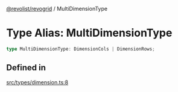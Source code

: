 [@revolist/revogrid](README.md) / MultiDimensionType

# Type Alias: MultiDimensionType

```ts
type MultiDimensionType: DimensionCols | DimensionRows;
```

## Defined in

[src/types/dimension.ts:8](https://github.com/revolist/revogrid/blob/825821baadfa2debcf4d39f08d4e13cf00eca4b8/src/types/dimension.ts#L8)
